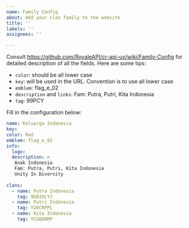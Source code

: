 ```yaml
---
name: Family Config
about: Add your clan family to the website
title: ''
labels: ''
assignees: ''

---
```


Consult https://github.com/RoyaleAPI/cr-api-ux/wiki/Family-Config for detailed description of all the fields. Here are some tips:

- `color`: should be all lower case
- `key`: will be used in the URL. Convention is to use all lower case
- `emblem`: flag_e_02
- `description` and `links`: Fam: Putra, Putri, Kita Indonesia
- `tag`: 99PCY

Fill in the configuration below:

```yaml
name: Keluarga Indonesia
key:
color: Red
emblem: flag_e_02
info: 
  logo:
  description: >
   Anak Indonesia
   Fam: Putra, Putri, Kita Indonesia
   Unity In Diversity
 
clans:
  - name: Putra Indonesia
    tag: 9U02ULYJ
  - name: Putri Indonesia
    tag: Y20CRPPL
  - name: Kita Indonesia
    tag: YCGQ88RP
```
